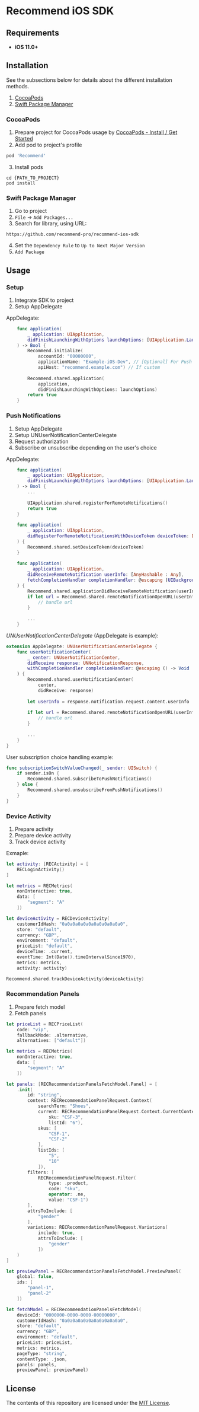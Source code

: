 # Recommend iOS SDK

## Requirements

* **iOS 11.0+**

## Installation

See the subsections below for details about the different installation methods.
1. [CocoaPods](#cocoapods)
2. [Swift Package Manager](#swift-package-manager)

### CocoaPods

1. Prepare project for CocoaPods usage by [CocoaPods - Install / Get Started](https://cocoapods.org)
2. Add pod to project's profile
```ruby
pod 'Recommend'
```
3. Install pods
```console
cd {PATH_TO_PROJECT}
pod install
```

### Swift Package Manager

1. Go to project
2. `File` → `Add Packages...`
3. Search for library, using URL: 
```
https://github.com/recommend-pro/recommend-ios-sdk
```
4. Set the `Dependency Rule` to `Up to Next Major Version`
5. `Add Package`

## Usage

### Setup

1. Integrate SDK to project
2. Setup AppDelegate

AppDelegate:
```swift
    func application(
        _ application: UIApplication,
        didFinishLaunchingWithOptions launchOptions: [UIApplication.LaunchOptionsKey: Any]?
    ) -> Bool {
        Recommend.initialize(
            accountId: "00000000",
            applicationName: "Example-iOS-Dev", // [Optional] For Push Notifications integration
            apiHost: "recommend.example.com") // If custom
        
        Recommend.shared.application(
            application,
            didFinishLaunchingWithOptions: launchOptions)
        return true
    }
```

### Push Notifications

1. Setup AppDelegate
2. Setup UNUserNotificationCenterDelegate
3. Request authorization
4. Subscribe or unsubscribe depending on the user's choice

AppDelegate:
```swift
    func application(
        _ application: UIApplication,
        didFinishLaunchingWithOptions launchOptions: [UIApplication.LaunchOptionsKey: Any]?
    ) -> Bool {
        ...
        
        UIApplication.shared.registerForRemoteNotifications()
        return true
    }
    
    func application(
        _ application: UIApplication,
        didRegisterForRemoteNotificationsWithDeviceToken deviceToken: Data
    ) {
        Recommend.shared.setDeviceToken(deviceToken)
    }
    
    func application(
        _ application: UIApplication,
        didReceiveRemoteNotification userInfo: [AnyHashable : Any],
        fetchCompletionHandler completionHandler: @escaping (UIBackgroundFetchResult) -> Void
    ) {
        Recommend.shared.applicationDidReceiveRemoteNotification(userInfo)
        if let url = Recommend.shared.remoteNotificationOpenURL(userInfo) {
            // handle url
        }
        
        ...
    }
```

*UNUserNotificationCenterDelegate* (AppDelegate is example):
```swift
extension AppDelegate: UNUserNotificationCenterDelegate {
    func userNotificationCenter(
        _ center: UNUserNotificationCenter,
        didReceive response: UNNotificationResponse,
        withCompletionHandler completionHandler: @escaping () -> Void
    ) {
        Recommend.shared.userNotificationCenter(
            center,
            didReceive: response)
        
        let userInfo = response.notification.request.content.userInfo
        
        if let url = Recommend.shared.remoteNotificationOpenURL(userInfo) {
            // handle url
        }
        
        ...
    }
}
```

User subscription choice handling example:
```swift
func subscriptionSwitchValueChanged(_ sender: UISwitch) {
    if sender.isOn {
        Recommend.shared.subscribeToPushNotifications()
    } else {
        Recommend.shared.unsubscribeFromPushNotifications()
    }
}
```

### Device Activity

1. Prepare activity
2. Prepare device activity
3. Track device activity

Exmaple:
```swift
let activity: [RECActivity] = [
    RECLoginActivity()
]

let metrics = RECMetrics(
    nonInteractive: true,
    data: [
        "segment": "A"
    ])

let deviceActivity = RECDeviceActivity(
    customerIdHash: "0a0a0a0a0a0a0a0a0a0a0a0",
    store: "default",
    currency: "GBP",
    environment: "default",
    priceList: "default",
    deviceTime: .current,
    eventTime: Int(Date().timeIntervalSince1970),
    metrics: metrics,
    activity: activity)

Recommend.shared.trackDeviceActivity(deviceActivity)
```

### Recommendation Panels

1. Prepare fetch model
2. Fetch panels

```swift
let priceList = RECPriceList(
    code: "vip",
    fallbackMode: .alternative,
    alternatives: ["default"])

let metrics = RECMetrics(
    nonInteractive: true,
    data: [
        "segment": "A"
    ])

let panels: [RECRecommendationPanelsFetchModel.Panel] = [
    .init(
        id: "string",
        context: RECRecommendationPanelRequest.Context(
            searchTerm: "Shoes",
            current: RECRecommendationPanelRequest.Context.CurrentContext(
                sku: "CSF-3",
                listId: "6"),
            skus: [
                "CSF-1",
                "CSF-2"
            ],
            listIds: [
                "5",
                "10"
            ]),
        filters: [
            RECRecommendationPanelRequest.Filter(
                type: .product,
                code: "sku",
                operator: .ne,
                value: "CSF-1")
        ],
        attrsToInclude: [
            "gender"
        ],
        variations: RECRecommendationPanelRequest.Variations(
            include: true,
            attrsToInclude: [
                "gender"
            ])
    )
]

let previewPanel = RECRecommendationPanelsFetchModel.PreviewPanel(
    global: false,
    ids: [
        "panel-1",
        "panel-2"
    ])

let fetchModel = RECRecommendationPanelsFetchModel(
    deviceId: "0000000-0000-0000-00000000",
    customerIdHash: "0a0a0a0a0a0a0a0a0a0a0a0",
    store: "default",
    currency: "GBP",
    environment: "default",
    priceList: priceList,
    metrics: metrics,
    pageType: "string",
    contentType: .json,
    panels: panels,
    previewPanel: previewPanel)
```

## License

The contents of this repository are licensed under the
[MIT License](https://github.com/recommend-pro/recommend-ios-sdk/blob/main/LICENSE).
